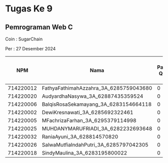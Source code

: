 # Tugas Ke 9

## Pemrograman Web C
Coin : SugarChain

Per : 27 Desember 2024

| NPM | Nama | Paid QR | Paid Coin | Unik User / Hari |Nama Kab/Kot | Nama Kecamatan | Jumlah Data | 
|----------|----------|----------|----------|----------|----------|----------|----------|
| 714220012 | FathyaFathimahAzzahra_3A_6285759043680   | 0 | 102 | - | - | - | 0 |
| 714220020 | AudyardhaNasywa_3A_62887435359524   | 0 | 67 | - | - | - | 0 |
| 714220006 | BalqisRosaSekamayang_3A_6283154664118   | 0 | 117 | - | - | - | 0 |
| 714220002 | DewiKresnawati_3A_6285692322461   | 0 | 34 | - | - | - | 0 |
| 714220005 | MFachrizaFarhan_3A_6295379114998   | 0 | 83 | - | - | - | 0 |
| 714220025 | MUHDANYMARUFRIADI_3A_6282232693648   | 0 | 62 | - | - | - | 0 |
| 714220032 | RaniaAyuni_3A_628814570820   | 0 | 1 | - | - | - | 0 |
| 714220026 | SalwaMutfiaIndahPutri_3A_6285797042305   | 0 | 119 | - | - | - | 0 |
| 714220018 | SindyMaulina_3A_6283195800022   | 0 | 13 | - | - | - | 0 |

